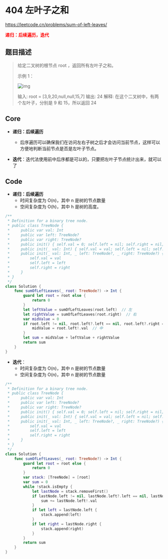 # 404 左叶子之和

https://leetcode.cn/problems/sum-of-left-leaves/

**<font color=red>递归：后续遍历，迭代</font>**

## 题目描述

> 给定二叉树的根节点 root ，返回所有左叶子之和。
>
>  
>
> 示例 1：
>
> ![img](https://assets.leetcode.com/uploads/2021/04/08/leftsum-tree.jpg)
>
> 输入: root = [3,9,20,null,null,15,7] 
> 输出: 24 
> 解释: 在这个二叉树中，有两个左叶子，分别是 9 和 15，所以返回 24



## Core

- **递归：后续遍历**
  - 后序遍历可以确保我们在访问左右子树之后才会访问当前节点，这样可以方便地判断当前节点是否是左叶子节点。

- **迭代**：迭代法使用前中后序都是可以的，只要把左叶子节点统计出来，就可以了



## Code

- **递归：后续遍历**
  - 时间复杂度为 O(n)，其中 n 是树的节点数量
  - 空间复杂度为 O(h)，其中 h 是树的高度。

```swift
/**
 * Definition for a binary tree node.
 * public class TreeNode {
 *     public var val: Int
 *     public var left: TreeNode?
 *     public var right: TreeNode?
 *     public init() { self.val = 0; self.left = nil; self.right = nil; }
 *     public init(_ val: Int) { self.val = val; self.left = nil; self.right = nil; }
 *     public init(_ val: Int, _ left: TreeNode?, _ right: TreeNode?) {
 *         self.val = val
 *         self.left = left
 *         self.right = right
 *     }
 * }
 */
class Solution {
    func sumOfLeftLeaves(_ root: TreeNode?) -> Int {
        guard let root = root else {
            return 0
        }
        let leftValue = sumOfLeftLeaves(root.left)  // 左
        let rightValue = sumOfLeftLeaves(root.right)  // 右
        var midValue = 0
        if root.left != nil, root.left?.left == nil, root.left?.right == nil {
            midValue = root.left!.val  // 中
        }
        let sum = midValue + leftValue + rightValue
        return sum
    }
}
```

- **迭代**：
  - 时间复杂度为 O(n)，其中 n 是树的节点数量
  - 空间复杂度为 O(n)，其中 n 是树的节点数量

```swift
/**
 * Definition for a binary tree node.
 * public class TreeNode {
 *     public var val: Int
 *     public var left: TreeNode?
 *     public var right: TreeNode?
 *     public init() { self.val = 0; self.left = nil; self.right = nil; }
 *     public init(_ val: Int) { self.val = val; self.left = nil; self.right = nil; }
 *     public init(_ val: Int, _ left: TreeNode?, _ right: TreeNode?) {
 *         self.val = val
 *         self.left = left
 *         self.right = right
 *     }
 * }
 */
class Solution {
    func sumOfLeftLeaves(_ root: TreeNode?) -> Int {
        guard let root = root else {
            return 0
        }
        var stack: [TreeNode] = [root]
        var sum = 0
        while !stack.isEmpty {
            let lastNode = stack.removeFirst()
            if lastNode.left != nil, lastNode.left?.left == nil, lastNode.left?.right == nil {
                sum += lastNode.left!.val
            }
            if let left = lastNode.left {
                stack.append(left)
            }
            if let right = lastNode.right {
                stack.append(right)
            }
        }
        return sum
    }
}
```

